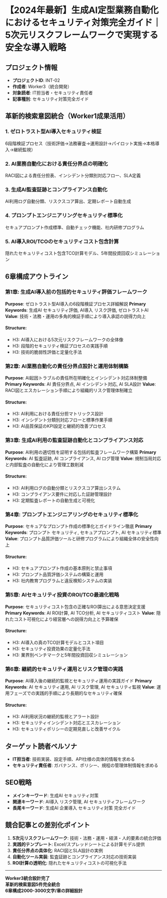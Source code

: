 # 【2024年最新】生成AI定型業務自動化におけるセキュリティ対策完全ガイド｜5次元リスクフレームワークで実現する安全な導入戦略

## プロジェクト情報
- **プロジェクトID**: INT-02
- **作成者**: Worker3（統合開発）
- **対象読者**: IT担当者・セキュリティ責任者
- **記事種別**: セキュリティ対策完全ガイド

## 革新的検索意図統合（Worker1成果活用）

### 1. ゼロトラスト型AI導入セキュリティ検証
6段階検証プロセス（技術評価→法務審査→運用設計→パイロット実施→本格導入→継続監視）

### 2. AI業務自動化における責任分界点の明確化
RACI図による責任分担表、インシデント分類別対応フロー、SLA定義

### 3. 生成AI監査証跡とコンプライアンス自動化
AI利用ログ自動分類、リスクスコア算出、定期レポート自動生成

### 4. プロンプトエンジニアリングセキュリティ標準化
セキュアプロンプト作成標準、自動チェック機能、社内研修プログラム

### 5. AI導入ROI/TCOのセキュリティコスト包含計算
隠れたセキュリティコスト包含TCO計算モデル、5年間投資回収シミュレーション

## 6章構成アウトライン

### 第1章: 生成AI導入前の包括的セキュリティ評価フレームワーク
**Purpose**: ゼロトラスト型AI導入の6段階検証プロセス詳細解説
**Primary Keywords**: 生成AI セキュリティ評価, AI導入 リスク評価, ゼロトラストAI
**Value**: 技術・法務・運用の多角的検証手順により導入承認の説得力向上

#### Structure:
- H3: AI導入における5次元リスクフレームワークの全体像
- H3: 段階的セキュリティ検証プロセスの実践手順
- H3: 技術的脆弱性評価と定量化手法

### 第2章: AI業務自動化の責任分界点設計と運用体制構築
**Purpose**: AI起因トラブルの責任所在明確化とインシデント対応体制整備
**Primary Keywords**: AI 責任分界点, AI インシデント対応, AI SLA設計
**Value**: RACI図とエスカレーション手順により組織的リスク管理体制確立

#### Structure:
- H3: AI利用における責任分担マトリックス設計
- H3: インシデント分類別対応フローと標準作業手順
- H3: AI品質保証のKPI設定と継続的改善プロセス

### 第3章: 生成AI利用の監査証跡自動化とコンプライアンス対応
**Purpose**: AI利用の適切性を証明する包括的監査フレームワーク構築
**Primary Keywords**: AI 監査証跡, AI コンプライアンス, AI ログ管理
**Value**: 規制当局対応と内部監査の自動化により管理工数削減

#### Structure:
- H3: AI利用ログの自動分類とリスクスコア算出システム
- H3: コンプライアンス要件に対応した証跡管理設計
- H3: 定期監査レポートの自動生成と可視化

### 第4章: プロンプトエンジニアリングのセキュリティ標準化
**Purpose**: セキュアなプロンプト作成の標準化とガイドライン徹底
**Primary Keywords**: プロンプト セキュリティ, セキュアプロンプト, AI セキュリティ標準
**Value**: プロンプト品質評価ツールと研修プログラムにより組織全体の安全性向上

#### Structure:
- H3: セキュアプロンプト作成の基本原則と禁止事項
- H3: プロンプト品質評価システムの構築と運用
- H3: 社内教育プログラムと違反検知システムの実装

### 第5章: AIセキュリティ投資のROI/TCO最適化戦略
**Purpose**: セキュリティコスト包含の正確なROI算出による意思決定支援
**Primary Keywords**: AI ROI計算, AI TCO分析, AI セキュリティコスト
**Value**: 隠れたコスト可視化により経営層への説得力向上と予算確保

#### Structure:
- H3: AI導入の真のTCO計算モデルとコスト項目
- H3: セキュリティ投資効果の定量化手法
- H3: 業界別ベンチマークと5年間投資回収シミュレーション

### 第6章: 継続的セキュリティ運用とリスク管理の実践
**Purpose**: AI導入後の継続的監視とセキュリティ運用の実践ガイド
**Primary Keywords**: AI セキュリティ運用, AI リスク管理, AI セキュリティ監視
**Value**: 運用フェーズでの実践的手順により長期的なセキュリティ確保

#### Structure:
- H3: AI利用状況の継続的監視とアラート設計
- H3: セキュリティインシデント対応とエスカレーション
- H3: セキュリティポリシーの定期見直しと改善サイクル

## ターゲット読者ペルソナ
- **IT担当者**: 技術実装、設定手順、API仕様の具体的情報を求める
- **セキュリティ責任者**: ガバナンス、ポリシー、規程の管理体制情報を求める

## SEO戦略
- **メインキーワード**: 生成AI セキュリティ対策
- **関連キーワード**: AI導入 リスク管理, AI セキュリティフレームワーク
- **長尾キーワード**: 生成AI 企業導入 セキュリティ対策 完全ガイド

## 競合記事との差別化ポイント
1. **5次元リスクフレームワーク**: 技術・法務・運用・経済・人的要素の統合評価
2. **実践的テンプレート**: Excel/スプレッドシートによる計算モデル提供
3. **責任分界点の具体化**: RACI図とSLA設計の実例
4. **自動化ツール実装**: 監査証跡とコンプライアンス対応の技術実装
5. **ROI計算の透明化**: 隠れたセキュリティコストの可視化手法

---
**Worker3統合設計完了**  
**革新的検索意図5件完全統合**  
**6章構成2000-3000文字/章の詳細設計**
